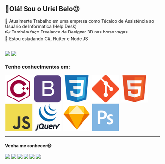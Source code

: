 ### <h2>👋Olá! Sou o Uriel Belo😉</h2>
🔭 Atualmente Trabalho em uma empresa como Técnico de Assistência ao Usuário de Informática (Help Desk) <br>
👓 Também faço Freelance de Designer 3D nas horas vagas <br>
🌱 Estou estudando C#, Flutter e Node.JS <br><br>
<div>
  <img height="170em" src="https://github-readme-stats.vercel.app/api?username=UrielBelo&show_icons=true&theme=tokyonight&include_all_commits=true&count_private=true"/>
  <img height="170em" src="https://github-readme-stats.vercel.app/api/top-langs/?username=UrielBelo&layout=compact&langs_count=7&theme=tokyonight"/>
</div>
<div>
  <h3> Tenho conhecimentos em: </h3>
  <div>
    <img height="90em" src="https://github.com/devicons/devicon/blob/master/icons/cplusplus/cplusplus-line.svg">
    <img height="90em" src="https://github.com/devicons/devicon/blob/master/icons/bootstrap/bootstrap-plain.svg">
    <img height="90em" src="https://github.com/devicons/devicon/blob/master/icons/css3/css3-original.svg">
    <img height="90em" src="https://github.com/devicons/devicon/blob/master/icons/git/git-original.svg">
    <img height="90em" src="https://github.com/devicons/devicon/blob/master/icons/html5/html5-original.svg">
    <img height="90em" src="https://github.com/devicons/devicon/blob/master/icons/javascript/javascript-original.svg">
    <img height="90em" src="https://github.com/devicons/devicon/blob/master/icons/jquery/jquery-original-wordmark.svg">
    <img height="90em" src="https://github.com/devicons/devicon/blob/master/icons/sketch/sketch-original.svg">
    <img height="90em" src="https://github.com/devicons/devicon/blob/master/icons/photoshop/photoshop-plain.svg">
  </div>
</div><hr>
<h4>Venha me conhecer😆</h4>
<a href='https://discord.com/channels/871908826360733826/871908826360733829'><img src='https://img.shields.io/badge/Discord-7289DA?style=for-the-badge&logo=discord&logoColor=white'></a>
<a href='https://www.instagram.com/urielbelo/'><img src='https://img.shields.io/badge/Instagram-E4405F?style=for-the-badge&logo=instagram&logoColor=white'></a>
<a href='https://www.linkedin.com/in/uriel-belo-048b7a16a/'><img src='https://img.shields.io/badge/LinkedIn-0077B5?style=for-the-badge&logo=linkedin&logoColor=white'></a>
<a href='https://twitter.com/uriel_belo'><img src='https://img.shields.io/badge/Twitter-1DA1F2?style=for-the-badge&logo=twitter&logoColor=white'></a>
<a href='https://www.youtube.com/channel/UCjsPrhmDJUBG_w7-uu7XyqQ'><img src='https://img.shields.io/badge/YouTube-FF0000?style=for-the-badge&logo=youtube&logoColor=white'></a>
<a href='https://urielbelo.github.io/mainpage/'><img src='https://img.shields.io/badge/GitHub-100000?style=for-the-badge&logo=github&logoColor=white'></a>
